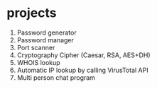 # projects

1. Password generator
2. Password manager
3. Port scanner
4. Cryptography Cipher (Caesar, RSA, AES+DH)
5. WHOIS lookup
6. Automatic IP lookup by calling VirusTotal API
7. Multi person chat program

